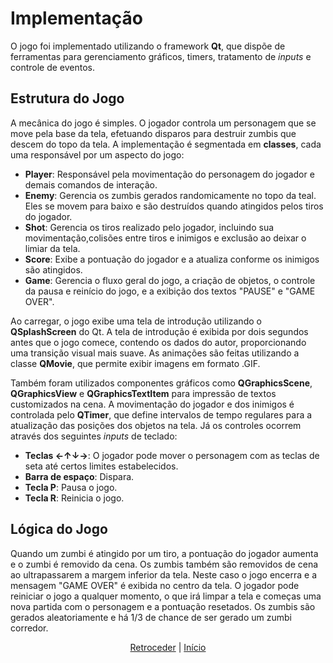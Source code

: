 # Implementação

<!-- >Relatar o processo de implementação do problemas, incluindo as ferramentas e bibliotecas utilizadas -->

O jogo foi implementado utilizando o framework **Qt**, que dispõe de ferramentas para gerenciamento gráficos, timers, tratamento de *inputs* e controle de eventos. 

## Estrutura do Jogo

A mecânica do jogo é simples. O jogador controla um personagem que se move pela base da tela, efetuando disparos para destruir zumbis que descem do topo da tela. A implementação é segmentada em **classes**, cada uma responsável por um aspecto do jogo:

- **Player**: Responsável pela movimentação do personagem do jogador e demais comandos de interação.
- **Enemy**: Gerencia os zumbis gerados randomicamente no topo da teal. Eles se movem para baixo e são destruídos quando atingidos pelos tiros do jogador.
- **Shot**: Gerencia os tiros realizado pelo jogador, incluindo sua movimentação,colisões entre tiros e inimigos e exclusão ao deixar o limiar da tela.
- **Score**: Exibe a pontuação do jogador e a atualiza conforme os inimigos são atingidos.
- **Game**: Gerencia o fluxo geral do jogo, a criação de objetos, o controle da pausa e reinício do jogo, e a exibição dos textos "PAUSE" e "GAME OVER".

Ao carregar, o jogo exibe uma tela de introdução utilizando o **QSplashScreen** do Qt. A tela de introdução é exibida por dois segundos antes que o jogo comece, contendo os dados do autor, proporcionando uma transição visual mais suave.
As animações são feitas utilizando a classe **QMovie**, que permite exibir imagens em formato .GIF. 

Também foram utilizados componentes gráficos como **QGraphicsScene**,  **QGraphicsView** e **QGraphicsTextItem** para impressão de textos customizados na cena. A movimentação do jogador e dos inimigos é controlada pelo **QTimer**, que define intervalos de tempo regulares para a atualização das posições dos objetos na tela. Já os controles ocorrem através dos seguintes *inputs* de teclado:

- **Teclas ←↑↓→**: O jogador pode mover o personagem com as teclas de seta até certos limites estabelecidos.
- **Barra de espaço**: Dispara.
- **Tecla P**: Pausa o jogo.
- **Tecla R**: Reinicia o jogo.

## Lógica do Jogo

Quando um zumbi é atingido por um tiro, a pontuação do jogador aumenta e o zumbi é removido da cena. Os zumbis também são removidos de cena ao ultrapassarem a margem inferior da tela. Neste caso o jogo encerra e a mensagem "GAME OVER" é exibida no centro da tela. O jogador pode reiniciar o jogo a qualquer momento, o que irá limpar a tela e começas uma nova partida com o personagem e a pontuação resetados. Os zumbis são gerados aleatoriamente e há 1/3 de chance de ser gerado um zumbi corredor.

<div align="center">

[Retroceder](projeto.md) | [Início](testes.md)

</div>